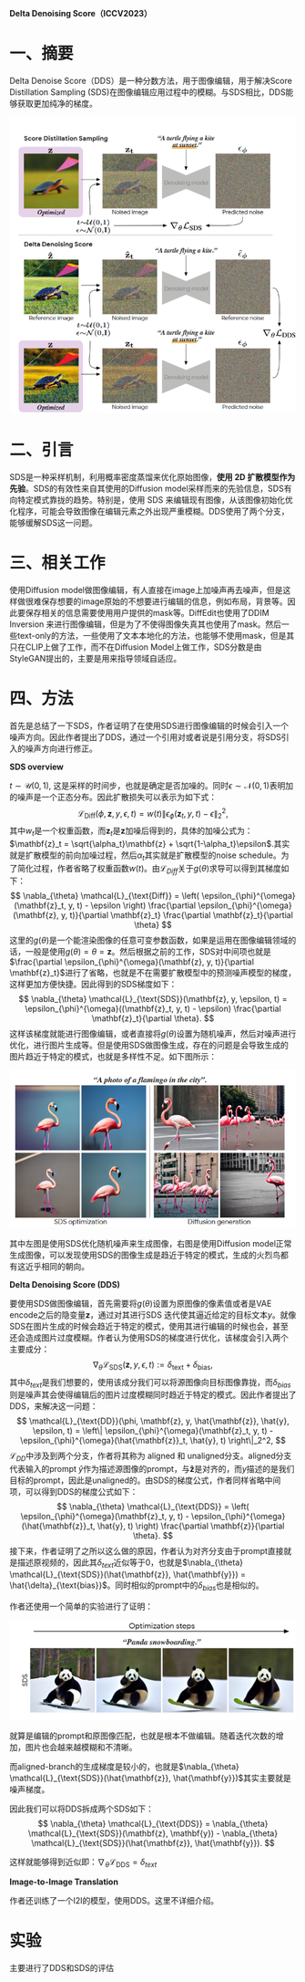 **Delta Denoising Score（ICCV2023）**

# 一、摘要

Delta Denoise Score（DDS）是一种分数方法，用于图像编辑，用于解决Score Distillation Sampling (SDS)在图像编辑应用过程中的模糊。与SDS相比，DDS能够获取更加纯净的梯度。

![image-20240907203736002](images\image-20240907203736002.png)

# 二、引言

SDS是一种采样机制，利用概率密度蒸馏来优化原始图像，**使用 2D 扩散模型作为先验**。SDS的有效性来自其使用的Diffusion model采样而来的先验信息，SDS有向特定模式靠拢的趋势。特别是，使用 SDS 来编辑现有图像，从该图像初始化优化程序，可能会导致图像在编辑元素之外出现严重模糊。DDS使用了两个分支，能够缓解SDS这一问题。

# 三、相关工作

使用Diffusion model做图像编辑，有人直接在image上加噪声再去噪声，但是这样做很难保存想要的image原始的不想要进行编辑的信息，例如布局，背景等。因此要保存相关的信息需要使用用户提供的mask等。DiffEdit也使用了DDIM Inversion 来进行图像编辑，但是为了不使得图像失真其也使用了mask。然后一些text-only的方法，一些使用了文本本地化的方法，也能够不使用mask，但是其只在CLIP上做了工作，而不在Diffusion Model上做工作，SDS分数是由StyleGAN提出的，主要是用来指导领域自适应。

# 四、方法

首先是总结了一下SDS，作者证明了在使用SDS进行图像编辑的时候会引入一个噪声方向。因此作者提出了DDS，通过一个引用对或者说是引用分支，将SDS引入的噪声方向进行修正。

**SDS overview**

$t \sim \mathcal{U}(0,1)$, 这是采样的时间步，也就是确定是否加噪的。同时$\epsilon \sim \mathcal{N}(0,1)$表明加的噪声是一个正态分布。因此扩散损失可以表示为如下式：
$$
\mathcal{L}_{\text{Diff}} \left( \phi, \mathbf{z}, y, \epsilon, t \right) = w(t) \| \epsilon_{\phi} \left( \mathbf{z}_t, y, t \right) - \epsilon \|_2^2,
$$
其中$w_t$是一个权重函数，而$\mathbf{z}_t$是$\mathbf{z}$加噪后得到的，具体的加噪公式为：$\mathbf{z}_t = \sqrt{\alpha_t}\mathbf{z} + \sqrt{1-\alpha_t}\epsilon$.其实就是扩散模型的前向加噪过程，然后$\alpha_t$其实就是扩散模型的noise schedule。为了简化过程，作者省略了权重函数$w(t)$。由$\mathcal{L}_{Diff}$关于$g(\theta)$求导可以得到其梯度如下：
$$
\nabla_{\theta} \mathcal{L}_{\text{Diff}} = \left( \epsilon_{\phi}^{\omega}(\mathbf{z}_t, y, t) - \epsilon \right) \frac{\partial \epsilon_{\phi}^{\omega}(\mathbf{z}, y, t)}{\partial \mathbf{z}_t} \frac{\partial \mathbf{z}_t}{\partial \theta}
$$
这里的$g(\theta)$是一个能渲染图像的任意可变参数函数，如果是运用在图像编辑领域的话，一般是使用$g(\theta) = \theta =\mathbf{z}$。然后根据之前的工作，SDS对中间项也就是$\frac{\partial \epsilon_{\phi}^{\omega}(\mathbf{z}, y, t)}{\partial \mathbf{z}_t}$进行了省略，也就是不在需要扩散模型中的预测噪声模型的梯度，这样更加方便快捷。因此得到的SDS梯度如下：
$$
\nabla_{\theta} \mathcal{L}_{\text{SDS}}(\mathbf{z}, y, \epsilon, t) = \epsilon_{\phi}^{\omega}((\mathbf{z}_t, y, t) - \epsilon) \frac{\partial \mathbf{z}_t}{\partial \theta}.
$$
这样该梯度就能进行图像编辑，或者直接将$g(\theta)$设置为随机噪声，然后对噪声进行优化，进行图片生成等。但是使用SDS做图像生成，存在的问题是会导致生成的图片趋近于特定的模式，也就是多样性不足。如下图所示：

![image-20240911091742129](images\image-20240911091742129.png)

其中左图是使用SDS优化随机噪声来生成图像，右图是使用Diffusion model正常生成图像，可以发现使用SDS的图像生成是趋近于特定的模式，生成的火烈鸟都有这近乎相同的朝向。

**Delta Denoising Score (DDS)**

要使用SDS做图像编辑，首先需要将$g(\theta)$设置为原图像的像素值或者是VAE encode之后的隐变量$\mathbf{z}$，通过对其进行SDS 迭代使其逼近给定的目标文本$y$。就像SDS在图片生成的时候会趋近于特定的模式，使用其进行编辑的时候也会，甚至还会造成图片过度模糊。作者认为使用SDS的梯度进行优化，该梯度会引入两个主要成分：
$$
\nabla_{\theta} \mathcal{L}_{\text{SDS}}(\mathbf{z}, y, \epsilon, t) := \delta_{\text{text}} + \delta_{\text{bias}},
$$
其中$\delta_{text}$是我们想要的，使用该成分我们可以将源图像向目标图像靠拢，而$\delta_{bias}$则是噪声其会使得编辑后的图片过度模糊同时趋近于特定的模式。因此作者提出了DDS，来解决这一问题：
$$
\mathcal{L}_{\text{DD}}(\phi, \mathbf{z}, y, \hat{\mathbf{z}}, \hat{y}, \epsilon, t) = \left\| \epsilon_{\phi}^{\omega}(\mathbf{z}_t, y, t) - \epsilon_{\phi}^{\omega}(\hat{\mathbf{z}}_t, \hat{y}, t) \right\|_2^2,
$$
$\mathcal{L}_{DD}$中涉及到两个分支，作者将其称为 aligned 和 unaligned分支。aligned分支代表输入的prompt $\hat{y}$作为描述源图像的prompt，与$\mathbf{\hat{z}}$是对齐的，而$y$描述的是我们目标的prompt，因此是unaligned的。由SDS的梯度公式，作者同样省略中间项，可以得到DDS的梯度公式如下：
$$
\nabla_{\theta} \mathcal{L}_{\text{DDS}} = \left( \epsilon_{\phi}^{\omega}(\mathbf{z}_t, y, t) - \epsilon_{\phi}^{\omega}(\hat{\mathbf{z}}_t, \hat{y}, t) \right) \frac{\partial \mathbf{z}}{\partial \theta}.
$$
接下来，作者证明了之所以这么做的原因，作者认为对齐分支由于prompt直接就是描述原视频的，因此其$\delta_{text}$近似等于0，也就是$\nabla_{\theta} \mathcal{L}_{\text{SDS}}(\hat{\mathbf{z}}, \hat{\mathbf{y}}) = \hat{\delta}_{\text{bias}}$。同时相似的prompt中的$\delta_{bias}$也是相似的。

作者还使用一个简单的实验进行了证明：

![image-20240910220404717](images\image-20240910220404717.png)

就算是编辑的prompt和原图像匹配，也就是根本不做编辑。随着迭代次数的增加，图片也会越来越模糊和不清晰。

而aligned-branch的生成梯度是较小的，也就是$\nabla_{\theta} \mathcal{L}_{\text{SDS}}(\hat{\mathbf{z}}, \hat{\mathbf{y}})$其实主要就是噪声梯度。

因此我们可以将DDS拆成两个SDS如下：
$$
\nabla_{\theta} \mathcal{L}_{\text{DDS}} = \nabla_{\theta} \mathcal{L}_{\text{SDS}}(\mathbf{z}, \mathbf{y}) - \nabla_{\theta} \mathcal{L}_{\text{SDS}}(\hat{\mathbf{z}}, \hat{\mathbf{y}}).
$$

这样就能够得到近似即：$\nabla_{\theta} \mathcal{L}_{\text{DDS}} = \delta_{text}$

**Image-to-Image Translation**

作者还训练了一个I2I的模型，使用DDS。这里不详细介绍。

# 实验

主要进行了DDS和SDS的评估